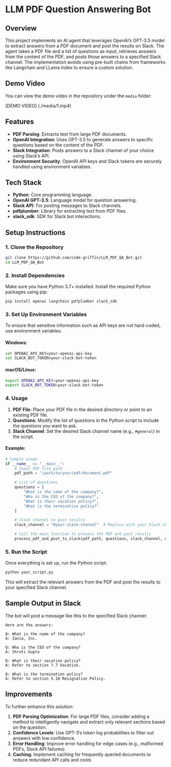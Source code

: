 # LLM PDF Question Answering Bot

## Overview
This project implements an AI agent that leverages OpenAI’s GPT-3.5 model to extract answers from a PDF document and post the results on Slack. The agent takes a PDF file and a list of questions as input, retrieves answers from the content of the PDF, and posts those answers to a specified Slack channel. The implementation avoids using pre-built chains from frameworks like Langchain and LLama Index to ensure a custom solution.

## Demo Video

You can view the demo video in the repository under the `media` folder:

[DEMO VIDEO] (./media/1.mp4)


## Features
- **PDF Parsing**: Extracts text from large PDF documents.
- **OpenAI Integration**: Uses GPT-3.5 to generate answers to specific questions based on the content of the PDF.
- **Slack Integration**: Posts answers to a Slack channel of your choice using Slack’s API.
- **Environment Security**: OpenAI API keys and Slack tokens are securely handled using environment variables.

## Tech Stack
- **Python**: Core programming language.
- **OpenAI GPT-3.5**: Language model for question answering.
- **Slack API**: For posting messages to Slack channels.
- **pdfplumber**: Library for extracting text from PDF files.
- **slack_sdk**: SDK for Slack bot interactions.

## Setup Instructions

### 1. Clone the Repository
```bash
git clone https://github.com/code-griffin/LLM_PDF_QA_Bot.git
cd LLM_PDF_QA_Bot
```

### 2. Install Dependencies
Make sure you have Python 3.7+ installed. Install the required Python packages using pip:

```bash
pip install openai langchain pdfplumber slack_sdk
```

### 3. Set Up Environment Variables
To ensure that sensitive information such as API keys are not hard-coded, use environment variables.

#### Windows:
```bash
set OPENAI_API_KEY=your-openai-api-key
set SLACK_BOT_TOKEN=your-slack-bot-token
```

#### macOS/Linux:
```bash
export OPENAI_API_KEY=your-openai-api-key
export SLACK_BOT_TOKEN=your-slack-bot-token
```

### 4. Usage

1. **PDF File**: Place your PDF file in the desired directory or point to an existing PDF file.
2. **Questions**: Modify the list of questions in the Python script to include the questions you want to ask.
3. **Slack Channel**: Set the desired Slack channel name (e.g., `#general`) in the script.

#### Example:
```python
# Sample usage
if __name__ == "__main__":
    # Input PDF file path
    pdf_path = "/path/to/your/pdf/document.pdf"

    # List of questions
    questions = [
        "What is the name of the company?",
        "Who is the CEO of the company?",
        "What is their vacation policy?",
        "What is the termination policy?"
    ]

    # Slack channel to post results
    slack_channel = "#your-slack-channel"  # Replace with your Slack channel name

    # Call the main function to process the PDF and post results
    process_pdf_and_post_to_slack(pdf_path, questions, slack_channel, openai_api_key, slack_token)
```

### 5. Run the Script
Once everything is set up, run the Python script:
```bash
python your_script.py
```

This will extract the relevant answers from the PDF and post the results to your specified Slack channel.

## Sample Output in Slack
The bot will post a message like this to the specified Slack channel:

```
Here are the answers:

Q: What is the name of the company?
A: Zania, Inc.

Q: Who is the CEO of the company?
A: Shruti Gupta

Q: What is their vacation policy?
A: Refer to section 7.7 Vacation.

Q: What is the termination policy?
A: Refer to section 5.10 Resignation Policy.
```

## Improvements
To further enhance this solution:
1. **PDF Parsing Optimization**: For large PDF files, consider adding a method to intelligently navigate and extract only relevant sections based on the question.
2. **Confidence Levels**: Use GPT-3’s token log probabilities to filter out answers with low confidence.
3. **Error Handling**: Improve error handling for edge cases (e.g., malformed PDFs, Slack API failures).
4. **Caching**: Implement caching for frequently queried documents to reduce redundant API calls and costs